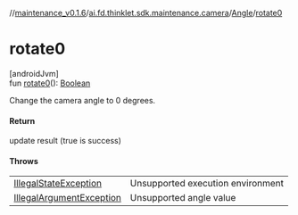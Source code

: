 //[maintenance_v0.1.6](../../../index.md)/[ai.fd.thinklet.sdk.maintenance.camera](../index.md)/[Angle](index.md)/[rotate0](rotate0.md)

# rotate0

[androidJvm]\
fun [rotate0](rotate0.md)(): [Boolean](https://kotlinlang.org/api/latest/jvm/stdlib/kotlin/-boolean/index.html)

Change the camera angle to 0 degrees.

#### Return

update result (true is success)

#### Throws

| | |
|---|---|
| [IllegalStateException](https://kotlinlang.org/api/latest/jvm/stdlib/kotlin/-illegal-state-exception/index.html) | Unsupported execution environment |
| [IllegalArgumentException](https://kotlinlang.org/api/latest/jvm/stdlib/kotlin/-illegal-argument-exception/index.html) | Unsupported angle value |

